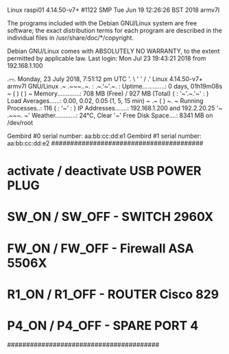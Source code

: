 Linux raspi01 4.14.50-v7+ #1122 SMP Tue Jun 19 12:26:26 BST 2018 armv7l

The programs included with the Debian GNU/Linux system are free software;
the exact distribution terms for each program are described in the
individual files in /usr/share/doc/*/copyright.

Debian GNU/Linux comes with ABSOLUTELY NO WARRANTY, to the extent
permitted by applicable law.
Last login: Mon Jul 23 19:43:21 2018 from 192.168.1.100


   .~~.   .~~.    Monday, 23 July 2018,  7:51:12 pm UTC
  '. \ ' ' / .'   Linux 4.14.50-v7+ armv7l GNU/Linux
   .~ .~~~..~.
  : .~.'~'.~. :   Uptime.............: 0 days, 01h19m08s
 ~ (   ) (   ) ~  Memory.............: 708 MB (Free) / 927 MB (Total)
( : '~'.~.'~' : ) Load Averages......: 0.00, 0.02, 0.05 (1, 5, 15 min)
 ~ .~ (   ) ~. ~  Running Processes..: 116
  (  : '~' :  )   IP Addresses.......: 192.168.1.200  and 192.2.20.25
   '~ .~~~. ~'    Weather............: 24°C, Clear
       '~'        Free Disk Space....: 8341 MB on /dev/root

Gembird #0
serial number:    aa:bb:cc:dd:e1
Gembird #1
serial number:    aa:bb:cc:dd:e2
########################################
# activate / deactivate USB POWER PLUG #
# SW_ON / SW_OFF - SWITCH 2960X        #
# FW_ON / FW_OFF - Firewall ASA 5506X  #
# R1_ON / R1_OFF - ROUTER Cisco 829    #
# P4_ON / P4_OFF - SPARE PORT 4        #
########################################

